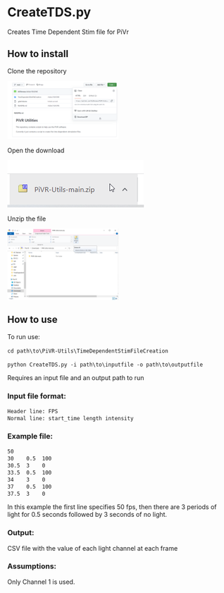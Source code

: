 # CreateTDS.py

Creates Time Dependent Stim file for PiVr

## How to install

Clone the repository

<img src="README_pics/CloneRepo.png" width="50%">

Open the download

![Click Downloaded file](README_pics/OpenDownload.png)

Unzip the file

<img src="README_pics/ExtractRepo.png" width="50%">


## How to use

To run use: 

```cd path\to\PiVR-Utils\TimeDependentStimFileCreation```

```python CreateTDS.py -i path\to\inputfile -o path\to\outputfile```

Requires an input file and an output path to run

### Input file format:
    Header line: FPS
    Normal line: start_time length intensity

### Example file:
```
50
30    0.5  100
30.5  3    0
33.5  0.5  100
34    3    0
37    0.5  100
37.5  3    0
```

In this example the first line specifies 50 fps, then there are 3 periods of light for 0.5 seconds followed by 3 seconds of no light.

### Output:
CSV file with the value of each light channel at each frame

### Assumptions:
Only Channel 1 is used.

